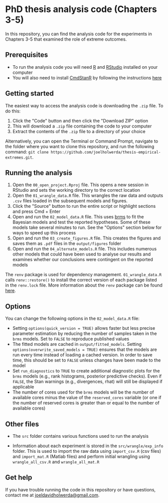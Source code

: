 # PhD thesis analysis code (Chapters 3-5)

In this repository, you can find the analysis code for the experiments in Chapters 3-5 that examined the role of extreme outcomes.

## Prerequisites

- To run the analysis code you will need [R](https://cran.rstudio.com/) and [RStudio](https://posit.co/download/rstudio-desktop/) installed on your computer
- You will also need to install [CmdStanR](https://mc-stan.org/cmdstanr/) by following the instructions [here](https://mc-stan.org/cmdstanr/articles/cmdstanr.html)

## Getting started

The easiest way to access the analysis code is downloading the `.zip` file. To do this:

1. Click the "Code" button and then click the "Download ZIP" option
2. This will download a `.zip` file containing the code to your computer
3. Extract the contents of the `.zip` file to a directory of your choice

Alternatively, you can open the Terminal or Command Prompt, navigate to the folder where you want to clone this repository, and run the following command: `git clone https://github.com/joelholwerda/thesis-empirical-extremes.git`.

## Running the analysis

1. Open the `00_open_project.Rproj` file. This opens a new session in RStudio and sets the working directory to the correct location
2. Open the `01_wrangle_data.R` file. This wrangles the raw data and outputs `.csv` files loaded in the subsequent models and figures.
3. Click the "Source" button to run the entire script or highlight sections and press Cmd + Enter
4. Open and run the `02_model_data.R` file. This uses [brms](https://paul-buerkner.github.io/brms/) to fit the Bayesian models and test the reported hypotheses. Some of these models take several minutes to run. See the "Options" section below for ways to speed up this process
5. Open and run the `03_create_figures.R` file. This creates the figures and saves them as `.pdf` files in the `output/figures` folder
6. Open and run the `04_alternate_models.R` file. This includes numerous other models that could have been used to analyse our results and examines whether our conclusions were contingent on the reported models

The `renv` package is used for dependency management. `01_wrangle_data.R` calls `renv::restore()` to install the correct version of each package listed in the `renv.lock` file. More information about the `renv` package can be found [here](https://rstudio.github.io/renv/articles/renv.html).

## Options

You can change the following options in the `02_model_data.R` file:

- Setting `options(quick_version = TRUE)` allows faster but less precise parameter estimation by reducing the number of samples taken in the `brms` models. Set to `FALSE` to reproduce published values
- The fitted models are cached in `output/fitted_models`. Setting `options(overwrite_saved_models = TRUE)` ensures that the models are run every time instead of loading a cached version. In order to save time, this should be set to `FALSE` unless changes have been made to the model
- Set `run_diagnostics` to `TRUE` to create additional diagnostic plots for the `brms` models (e.g., rank histograms, posterior predictive checks). Even if `FALSE`, the Stan warnings (e.g., divergences, rhat) will still be displayed if applicable
- The number of cores used for the `brms` models will be the number of available cores minus the value of the `reserved_cores` variable (or one if the number of reserved cores is greater than or equal to the number of available cores)

## Other files

- The `src` folder contains various functions used to run the analysis

- Information about each experiment is stored in the `src/wrangle/exp_info` folder. This is used to import the raw data using `import_csv.R` (csv files) and `import_mat.R` (Matlab files) and perform initial wrangling using `wrangle_all_csv.R` and `wrangle_all_mat.R`

## Get help

If you have trouble running the code in this repository or have questions, contact me at joeldavidholwerda@gmail.com.
